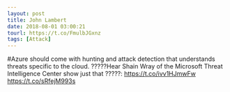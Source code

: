 ```yaml
---
layout: post
title: John Lambert
date: 2018-08-01 03:00:21
tourl: https://t.co/FmulbJGxnz
tags: [Attack]
---
```

#Azure should come with hunting and attack detection that understands threats specific to the cloud. ?????Hear Shain Wray of the Microsoft Threat Intelligence Center show just that ?????: https://t.co/ivv1HJmwFw https://t.co/sRfejM993s